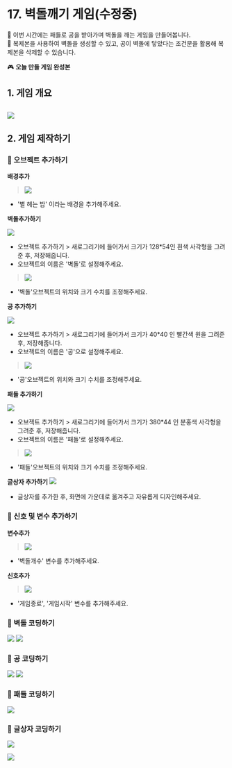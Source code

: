 # 17. 벽돌깨기 게임(수정중)

🙂 이번 시간에는 패들로 공을 받아가며 벽돌을 깨는 게임을 만들어봅니다. <br>
🚩 복제본을 사용하여 벽돌을 생성할 수 있고, 공이 벽돌에 닿았다는 조건문을 활용해 복제본을 삭제할 수 있습니다. 

🎮  **오늘 만들 게임 완성본**   
[]() 

## 1. 게임 개요
![](img/17_벽돌깨기/1.png)
- 

## 2. 게임 제작하기

### 🧩 오브젝트 추가하기

**배경추가**

> ![](img/17_벽돌깨기/3.png)
- '별 헤는 밤' 이라는 배경을 추가해주세요.

**벽돌추가하기**

![](img/17_벽돌깨기/2.png)
- 오브젝트 추가하기 > 새로그리기에 들어가서 크기가 128*54인 흰색 사각형을 그려준 후, 저장해줍니다.
- 오브젝트의 이름은 '벽돌'로 설정해주세요.

> ![](img/17_벽돌깨기/4.png)
- '벽돌'오브젝트의 위치와 크기 수치를 조정해주세요. 

**공 추가하기**

![](img/17_벽돌깨기/5.png)
- 오브젝트 추가하기 > 새로그리기에 들어가서 크기가 40*40 인 빨간색 원을 그려준 후, 저장해줍니다.
- 오브젝트의 이름은 '공'으로 설정해주세요.


> ![](img/17_벽돌깨기/6.png)
- '공'오브젝트의 위치와 크기 수치를 조정해주세요. 

**패들 추가하기**

![](img/17_벽돌깨기/7.png)
- 오브젝트 추가하기 > 새로그리기에 들어가서 크기가 380*44 인 분홍색 사각형을 그려준 후, 저장해줍니다.
- 오브젝트의 이름은 '패들'로 설정해주세요.
> ![](img/17_벽돌깨기/8.png)
- '패들'오브젝트의 위치와 크기 수치를 조정해주세요. 

**글상자 추가하기**
![](img/17_벽돌깨기/9.png)
- 글상자를 추가한 후, 화면에 가운데로 옮겨주고 자유롭게 디자인해주세요.

### 🧩 신호 및 변수 추가하기 

**변수추가**

> ![](img/17_벽돌깨기/10.png)
- '벽돌개수' 변수를 추가해주세요.

**신호추가** 

> ![](img/17_벽돌깨기/11.png)
- '게임종료', '게임시작' 변수를 추가해주세요.

### 🧩 벽돌 코딩하기
![](img/17_벽돌깨기/12.png)
![](img/17_벽돌깨기/13.png)

### 🧩 공 코딩하기
![](img/17_벽돌깨기/14.png)
![](img/17_벽돌깨기/15.png)

### 🧩 패들 코딩하기
![](img/17_벽돌깨기/16.png)

### 🧩 글상자 코딩하기
![](img/17_벽돌깨기/17.png)

![](img/17_벽돌깨기/18.png)

<!-- <details>
<summary> 요약 </summary>
</details> -->